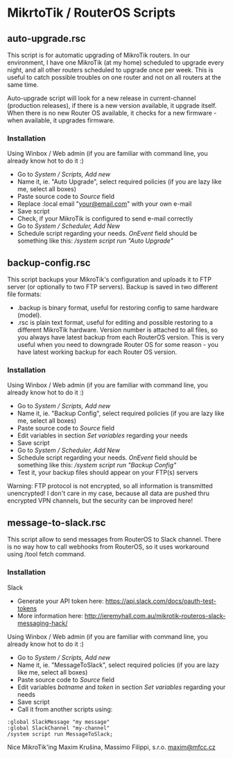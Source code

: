 # MikrtoTik / RouterOS Scripts



## auto-upgrade.rsc

This script is for automatic upgrading of MikroTik routers.
In our environment, I have one MikroTik (at my home) scheduled to upgrade every night,
and all other routers scheduled to upgrade once per week. This is useful to catch possible
troubles on one router and not on all routers at the same time.

Auto-upgrade script will look for a new release in current-channel (production releases),
if there is a new version available, it upgrade itself. When there is no new Router OS available,
it checks for a new firmware - when available, it upgrades firmware.

### Installation

Using Winbox / Web admin (if you are familiar with command line, you already know hot to do it :)
- Go to *System / Scripts, Add new*
- Name it, ie. "Auto Upgrade", select required policies (if you are lazy like me, select all boxes)
- Paste source code to *Source* field
- Replace :local email "your@email.com" with your own e-mail
- Save script
- Check, if your MikroTik is configured to send e-mail correctly
- Go to *System / Scheduler, Add New*
- Schedule script regarding your needs. *OnEvent* field should be something like this: */system script run "Auto Upgrade"*



## backup-config.rsc

This script backups your MikroTik's configuration and uploads it to FTP server (or optionally to two FTP servers).
Backup is saved in two different file formats:
- .backup is binary format, useful for restoring config to same hardware (model).
- .rsc is plain text format, useful for editing and possible restoring to a different MikroTik hardware.
Version number is attached to all files, so you always have latest backup from each RouterOS version.
This is very useful when you need to downgrade Router OS for some reason - you have latest working backup for each Router OS version.

### Installation

Using Winbox / Web admin (if you are familiar with command line, you already know hot to do it :)
- Go to *System / Scripts, Add new*
- Name it, ie. "Backup Config", select required policies (if you are lazy like me, select all boxes)
- Paste source code to *Source* field
- Edit variables in section *Set variables* regarding your needs
- Save script
- Go to *System / Scheduler, Add New*
- Schedule script regarding your needs. *OnEvent* field should be something like this: */system script run "Backup Config"*
- Test it, your backup files should appear on your FTP(s) servers

Warning: FTP protocol is not encrypted, so all information is transmitted unencrypted! I don't care in my case,
because all data are pushed thru encrypted VPN channels, but the security can be improved here!



## message-to-slack.rsc

This script allow to send messages from RouterOS to Slack channel.
There is no way how to call webhooks from RouterOS, so it uses workaround using /tool fetch command.

### Installation

Slack
- Generate your API token here: https://api.slack.com/docs/oauth-test-tokens
- More information here: http://jeremyhall.com.au/mikrotik-routeros-slack-messaging-hack/

Using Winbox / Web admin (if you are familiar with command line, you already know hot to do it :)
- Go to *System / Scripts, Add new*
- Name it, ie. "MessageToSlack", select required policies (if you are lazy like me, select all boxes)
- Paste source code to *Source* field
- Edit variables *botname* and *token* in section *Set variables* regarding your needs
- Save script
- Call it from another scripts using:
```
:global SlackMessage "my message"
:global SlackChannel "my-channel"
/system script run MessageToSlack;
```



Nice MikroTik'ing
Maxim Krušina, Massimo Filippi, s.r.o.
maxim@mfcc.cz
